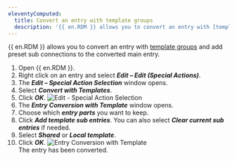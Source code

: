```yaml
---
eleventyComputed:
  title: Convert an entry with template groups 
  description: '{{ en.RDM }} allows you to convert an entry with [template groups](/rdm/windows/commands/file/templates/creating-templates/)  and add preset sub connections to the converted main entry.'
---
```


{{ en.RDM }} allows you to convert an entry with [template groups](/rdm/windows/commands/file/templates/creating-templates/)  and add preset sub connections to the converted main entry.

1. Open {{ en.RDM }}.
1. Right click on an entry and select ***Edit – Edit (Special Actions)***.
1. The ***Edit – Special Action Selection*** window opens. 
1. Select ***Convert with Templates***.
1. Click ***OK***.
![ Edit - Special Action Selection](https://cdnweb.devolutions.net/docs/en/kb/KB6209.png)  
1. The ***Entry Conversion with Template*** window opens.
1. Choose which ***entry parts*** you want to keep. 
1. Click ***Add template sub entries***. You can also select ***Clear current sub entries*** if needed.
1. Select ***Shared*** or ***Local template***.
1. Click ***OK***.
![Entry Conversion with Template](https://cdnweb.devolutions.net/docs/en/kb/KB6212.png)  
The entry has been converted. 


